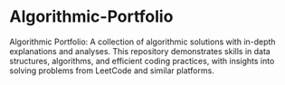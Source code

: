# Algorithmic-Portfolio
Algorithmic Portfolio: A collection of algorithmic solutions with in-depth explanations and analyses. This repository demonstrates skills in data structures, algorithms, and efficient coding practices, with insights into solving problems from LeetCode and similar platforms.
